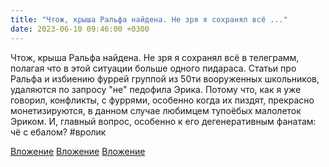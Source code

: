 ```yaml
---
title: "Чтож, крыша Ральфа найдена. Не зря я сохранял всё ..."
date: 2023-06-10 09:46:00 +0300
---
```


Чтож, крыша Ральфа найдена. Не зря я сохранял всё в телеграмм, полагая что в этой ситуации больше одного пидараса.
Статьи про Ральфа и избиению фуррей группой из 50ти вооруженных школьников, удаляются по запросу "не" педофила Эрика. Потому что, как я уже говорил, конфликты, с фуррями, особенно когда их пиздят, прекрасно монетизируются, в данном случае любимцем тупоёбых малолеток Эриком.
И, главный вопрос, особенно к его дегенеративным фанатам: чё с ебалом?
#вролик


[Вложение](/assets/vk_photos/4/MAFt12kIfi4.jpg)
[Вложение](/assets/vk_photos/2/JTp3rh22mbo.jpg)
[Вложение](/assets/vk_photos/4/3bWPLAWhSXA.jpg)
